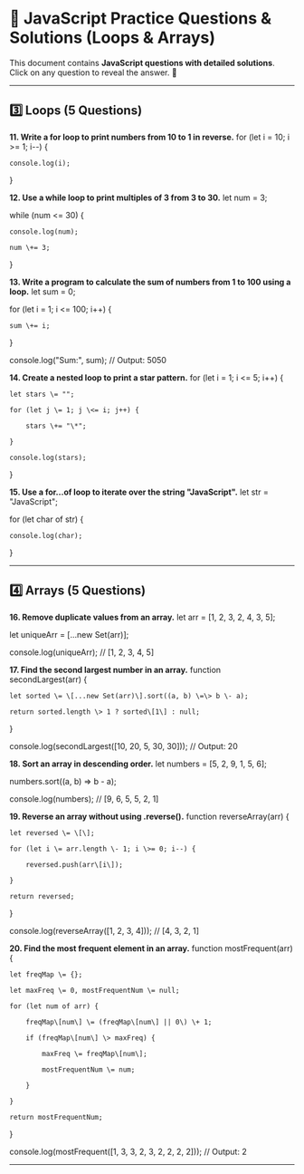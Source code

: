 


# 📜 JavaScript Practice Questions & Solutions (Loops & Arrays)

This document contains **JavaScript questions with detailed solutions**.  
Click on any question to reveal the answer. 🚀

---

## **3️⃣ Loops (5 Questions)**

**11\. Write a for loop to print numbers from 10 to 1 in reverse.** 
for (let i \= 10; i \>= 1; i--) {

    console.log(i);

}

**12\. Use a while loop to print multiples of 3 from 3 to 30\.** let num \= 3;

while (num \<= 30\) {

    console.log(num);

    num \+= 3;

}

**13\. Write a program to calculate the sum of numbers from 1 to 100 using a loop.** let sum \= 0;

for (let i \= 1; i \<= 100; i++) {

    sum \+= i;

}

console.log("Sum:", sum); // Output: 5050

**14\. Create a nested loop to print a star pattern.** for (let i \= 1; i \<= 5; i++) {

    let stars \= "";

    for (let j \= 1; j \<= i; j++) {

        stars \+= "\*";

    }

    console.log(stars);

}

**15\. Use a for...of loop to iterate over the string "JavaScript".** let str \= "JavaScript";

for (let char of str) {

    console.log(char);

}

---

## **4️⃣ Arrays (5 Questions)**

**16\. Remove duplicate values from an array.** let arr \= \[1, 2, 3, 2, 4, 3, 5\];

let uniqueArr \= \[...new Set(arr)\];

console.log(uniqueArr); // \[1, 2, 3, 4, 5\]

**17\. Find the second largest number in an array.** function secondLargest(arr) {

    let sorted \= \[...new Set(arr)\].sort((a, b) \=\> b \- a);

    return sorted.length \> 1 ? sorted\[1\] : null;

}

console.log(secondLargest(\[10, 20, 5, 30, 30\])); // Output: 20

**18\. Sort an array in descending order.** let numbers \= \[5, 2, 9, 1, 5, 6\];

numbers.sort((a, b) \=\> b \- a);

console.log(numbers); // \[9, 6, 5, 5, 2, 1\]

**19\. Reverse an array without using .reverse().** function reverseArray(arr) {

    let reversed \= \[\];

    for (let i \= arr.length \- 1; i \>= 0; i--) {

        reversed.push(arr\[i\]);

    }

    return reversed;

}

console.log(reverseArray(\[1, 2, 3, 4\])); // \[4, 3, 2, 1\]

**20\. Find the most frequent element in an array.** function mostFrequent(arr) {

    let freqMap \= {};

    let maxFreq \= 0, mostFrequentNum \= null;

    for (let num of arr) {

        freqMap\[num\] \= (freqMap\[num\] || 0\) \+ 1;

        if (freqMap\[num\] \> maxFreq) {

            maxFreq \= freqMap\[num\];

            mostFrequentNum \= num;

        }

    }

    return mostFrequentNum;

}

console.log(mostFrequent(\[1, 3, 3, 2, 3, 2, 2, 2, 2\])); // Output: 2

---

